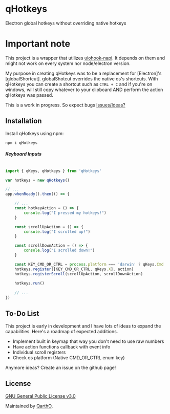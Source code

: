 # qHotkeys
Electron global hotkeys without overriding native hotkeys

# Important note
This project is a wrapper that utilizes [uiohook-napi](https://npmjs.org/uiohook-napi). It depends on them and might not work on every system nor node/electron version.

My purpose in creating qHotkeys was to be a replacement for [Electron]'s [globalShortcut]. globalShotcut overrides the native os's shortcuts. With qHotkeys you can create a shortcut such as ``CTRL + C`` and if you're on windows, will still copy whatever to your clipboard AND perform the action qHotkeys was passed.


This is a work in progress. So expect bugs [Issues/Ideas?](https://github.com/qartho/qhotkeys/issues/)

## Installation

Install qHotkeys using npm:

```
npm i qHotkeys
```


##### Keyboard Inputs

```JavaScript

import { qKeys, qHotkeys } from 'qHotkeys'

var hotkeys = new qHotkeys()

// ... 
app.whenReady().then(() => {

    // ...
    const hotkeyAction = () => {
        console.log("I pressed my hotkeys!")
    }

    const scrollUpAction = () => {
        console.log("I scrolled up!")
    }

    const scrollDownAction = () => {
        console.log("I scrolled down!")
    }

    const KEY_CMD_OR_CTRL = process.platform === 'darwin' ? qKeys.Cmd : qKeys.Ctrl
    hotkeys.register([KEY_CMD_OR_CTRL, qKeys.X], action)
    hotkeys.registerScroll(scrollUpAction, scrollDownAction)
    
    hotkeys.run()
    
    // ...
})

```

## To-Do List
This project is early in development and I have lots of ideas to expand the capabilities. Here's a roadmap of expected additions.

- Implement built in keymap that way you don't need to use raw numbers
- Have action functions callback with event info
- Individual scroll registers
- Check os platform (Native CMD_OR_CTRL enum key)

Anymore ideas? Create an issue on the github page!

## License

[GNU General Public License v3.0](https://github.com/QarthO/qHotkeys/blob/main/LICENSE)

Maintained by [QarthO](https://github.com/qartho).

